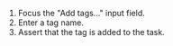 1. Focus the "Add tags..." input field.
2. Enter a tag name.
3. Assert that the tag is added to the task.